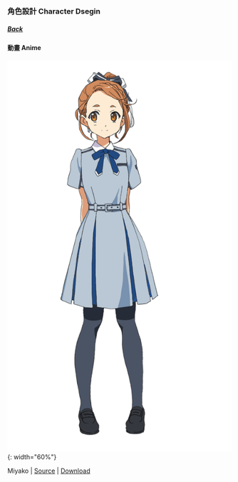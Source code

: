 ### 角色設計 Character Dsegin
##### [Back](../readme.md)

#### 動畫 Anime
![Miyako_anime](../Character%20Design/Anime/Miyako_anime.PNG){: width="60%"}

 Miyako | [Source](http://www.nanabunnonijyuuni.com/assets/img/chara/01_miyako/img_chara_anime.png) | [Download](https://github.com/LYHPandaKing/227PhotoBackup/raw/master/Character%20Design/Anime/Miyako_anime.PNG)
 
 
